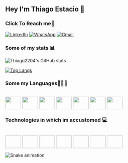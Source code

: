 ## Hey I'm Thiago Estacio 🖖 

### Click To Reach me📲
[![LinkedIn](https://img.shields.io/badge/linkedin-%230077B5.svg?style=for-the-badge&logo=linkedin&logoColor=white)](https://www.linkedin.com/in/thiago-estacio-809922207/)
[![WhatsApp](https://img.shields.io/badge/WhatsApp-25D366?style=for-the-badge&logo=whatsapp&logoColor=white)](https://wa.link/ievo1w)
[![Gmail](https://img.shields.io/badge/Gmail-D14836?style=for-the-badge&logo=gmail&logoColor=white)](![Gmail](https://img.shields.io/badge/Gmail-D14836?style=for-the-badge&logo=gmail&logoColor=white))

### Some of my stats 📊
![Thiago2204's GitHub stats](https://github-readme-stats.vercel.app/api?username=thiago2204&show_icons=true&theme=radical)

[![Top Langs](https://github-readme-stats.vercel.app/api/top-langs/?username=thiago2204&layout=compact)](https://github.com/thiago2204/github-readme-stats)

### Some my Languages👨🏽‍💻
<div style="display: inline_block"><br>
  <img align="center" height="40" width="50" src="https://cdn.jsdelivr.net/gh/devicons/devicon/icons/java/java-original-wordmark.svg" />
  <img align="center" height="40" width="50" src="https://cdn.jsdelivr.net/gh/devicons/devicon/icons/python/python-original-wordmark.svg" />
  <img align="center" height="40" width="50" src="https://cdn.jsdelivr.net/gh/devicons/devicon/icons/cplusplus/cplusplus-original.svg" />
  <img align="center" height="40" width="50" src="https://cdn.jsdelivr.net/gh/devicons/devicon/icons/angularjs/angularjs-plain.svg" />
  <img align="center" height="40" width="50" src="https://cdn.jsdelivr.net/gh/devicons/devicon/icons/html5/html5-original-wordmark.svg" />
  <img align="center" height="40" width="50" src="https://cdn.jsdelivr.net/gh/devicons/devicon/icons/css3/css3-original-wordmark.svg" />
  <img align="center" height="40" width="50" src="https://cdn.jsdelivr.net/gh/devicons/devicon/icons/javascript/javascript-plain.svg" />
  
</div>

### Technologies in which im accustomed 💻

<div style="display: inline_block"><br>
  <img align="center" height="40" width="50" />
  <img align="center" height="40" width="50" />
  <img align="center" height="40" width="50" />
  <img align="center" height="40" width="50" />
  <img align="center" height="40" width="50" />
  <img align="center" height="40" width="50" />
  <img align="center" height="40" width="50" />
</div>


![Snake animation](https://github.com/Thiago2204/Thiago2204/blob/main/.github/workflows/snake.yml)
